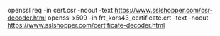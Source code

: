 openssl req -in cert.csr -noout -text
https://www.sslshopper.com/csr-decoder.html
openssl x509 -in frt_kors43_certificate.crt -text -noout
https://www.sslshopper.com/certificate-decoder.html